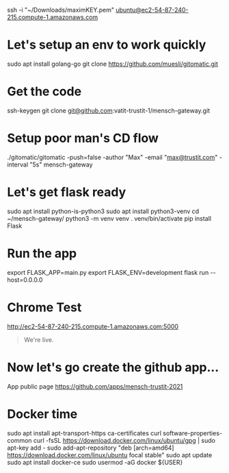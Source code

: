 ssh -i "~/Downloads/maximKEY.pem" ubuntu@ec2-54-87-240-215.compute-1.amazonaws.com

# Let's setup an env to work quickly
sudo apt install golang-go
git clone https://github.com/muesli/gitomatic.git

# Get the code 
ssh-keygen
git clone git@github.com:vatit-trustit-1/mensch-gateway.git

# Setup poor man's CD flow
./gitomatic/gitomatic -push=false -author "Max" -email "max@trustit.com" -interval "5s" mensch-gateway

# Let's get flask ready
sudo apt install python-is-python3
sudo apt install python3-venv
cd ~/mensch-gateway/
python3 -m venv venv
. venv/bin/activate
pip install Flask

# Run the app
export FLASK_APP=main.py
export FLASK_ENV=development
flask run --host=0.0.0.0

# Chrome Test
http://ec2-54-87-240-215.compute-1.amazonaws.com:5000 

> We're live.

# Now let's go create the github app...
App public page https://github.com/apps/mensch-trustit-2021

# Docker time

sudo apt install apt-transport-https ca-certificates curl software-properties-common
curl -fsSL https://download.docker.com/linux/ubuntu/gpg | sudo apt-key add -
sudo add-apt-repository "deb [arch=amd64] https://download.docker.com/linux/ubuntu focal stable"
sudo apt update
sudo apt install docker-ce
sudo usermod -aG docker ${USER}